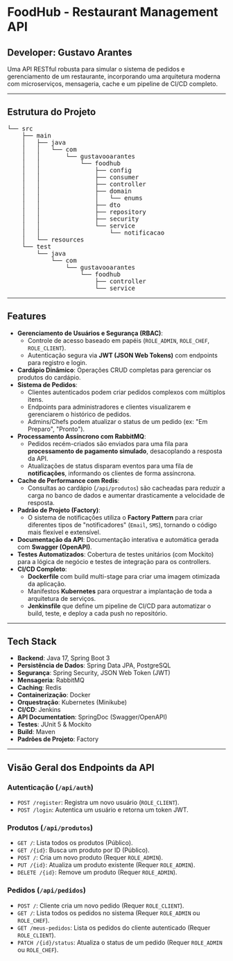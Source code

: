 # FoodHub - Restaurant Management API
## Developer: Gustavo Arantes

Uma API RESTful robusta para simular o sistema de pedidos e gerenciamento de um restaurante, incorporando uma arquitetura moderna com microserviços, mensageria, cache e um pipeline de CI/CD completo.

---
## Estrutura do Projeto
<pre>
└── src
    ├── main
    │   ├── java
    │   │   └── com
    │   │       └── gustavooarantes
    │   │           └── foodhub
    │   │               ├── config
    │   │               ├── consumer
    │   │               ├── controller
    │   │               ├── domain
    │   │               │   └── enums
    │   │               ├── dto
    │   │               ├── repository
    │   │               ├── security
    │   │               └── service
    │   │                   └── notificacao
    │   └── resources
    └── test
        └── java
            └── com
                └── gustavooarantes
                    └── foodhub
                        ├── controller
                        └── service
</pre>
---

## Features

-   **Gerenciamento de Usuários e Segurança (RBAC)**:
    -   Controle de acesso baseado em papéis (`ROLE_ADMIN`, `ROLE_CHEF`, `ROLE_CLIENT`).
    -   Autenticação segura via **JWT (JSON Web Tokens)** com endpoints para registro e login.
-   **Cardápio Dinâmico**: Operações CRUD completas para gerenciar os produtos do cardápio.
-   **Sistema de Pedidos**:
    -   Clientes autenticados podem criar pedidos complexos com múltiplos itens.
    -   Endpoints para administradores e clientes visualizarem e gerenciarem o histórico de pedidos.
    -   Admins/Chefs podem atualizar o status de um pedido (ex: "Em Preparo", "Pronto").
-   **Processamento Assíncrono com RabbitMQ**:
    -   Pedidos recém-criados são enviados para uma fila para **processamento de pagamento simulado**, desacoplando a resposta da API.
    -   Atualizações de status disparam eventos para uma fila de **notificações**, informando os clientes de forma assíncrona.
-   **Cache de Performance com Redis**:
    -   Consultas ao cardápio (`/api/produtos`) são cacheadas para reduzir a carga no banco de dados e aumentar drasticamente a velocidade de resposta.
-   **Padrão de Projeto (Factory)**:
    -   O sistema de notificações utiliza o **Factory Pattern** para criar diferentes tipos de "notificadores" (`Email`, `SMS`), tornando o código mais flexível e extensível.
-   **Documentação da API**: Documentação interativa e automática gerada com **Swagger (OpenAPI)**.
-   **Testes Automatizados**: Cobertura de testes unitários (com Mockito) para a lógica de negócio e testes de integração para os controllers.
-   **CI/CD Completo**:
    -   **Dockerfile** com build multi-stage para criar uma imagem otimizada da aplicação.
    -   Manifestos **Kubernetes** para orquestrar a implantação de toda a arquitetura de serviços.
    -   **Jenkinsfile** que define um pipeline de CI/CD para automatizar o build, teste, e deploy a cada push no repositório.

---

## Tech Stack

-   **Backend**: Java 17, Spring Boot 3
-   **Persistência de Dados**: Spring Data JPA, PostgreSQL
-   **Segurança**: Spring Security, JSON Web Token (JWT)
-   **Mensageria**: RabbitMQ
-   **Caching**: Redis
-   **Containerização**: Docker
-   **Orquestração**: Kubernetes (Minikube)
-   **CI/CD**: Jenkins
-   **API Documentation**: SpringDoc (Swagger/OpenAPI)
-   **Testes**: JUnit 5 & Mockito
-   **Build**: Maven
-   **Padrões de Projeto**: Factory

---

## Visão Geral dos Endpoints da API

### Autenticação (`/api/auth`)

-   `POST /register`: Registra um novo usuário (`ROLE_CLIENT`).
-   `POST /login`: Autentica um usuário e retorna um token JWT.

### Produtos (`/api/produtos`)

-   `GET /`: Lista todos os produtos (Público).
-   `GET /{id}`: Busca um produto por ID (Público).
-   `POST /`: Cria um novo produto (Requer `ROLE_ADMIN`).
-   `PUT /{id}`: Atualiza um produto existente (Requer `ROLE_ADMIN`).
-   `DELETE /{id}`: Remove um produto (Requer `ROLE_ADMIN`).

### Pedidos (`/api/pedidos`)

-   `POST /`: Cliente cria um novo pedido (Requer `ROLE_CLIENT`).
-   `GET /`: Lista todos os pedidos no sistema (Requer `ROLE_ADMIN` ou `ROLE_CHEF`).
-   `GET /meus-pedidos`: Lista os pedidos do cliente autenticado (Requer `ROLE_CLIENT`).
-   `PATCH /{id}/status`: Atualiza o status de um pedido (Requer `ROLE_ADMIN` ou `ROLE_CHEF`).
